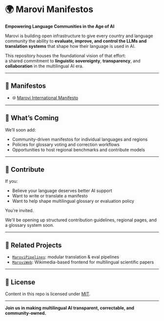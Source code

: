 # 🌍 Marovi Manifestos

**Empowering Language Communities in the Age of AI**

Marovi is building open infrastructure to give every country and language community the ability to **evaluate, improve, and control the LLMs and translation systems** that shape how their language is used in AI.

This repository houses the foundational vision of that effort:  
a shared commitment to **linguistic sovereignty**, **transparency**, and **collaboration** in the multilingual AI era.

---

## 📜 Manifestos

- 🌐 [Marovi International Manifesto](./Marovi_International_Manifesto.md)

---

## 💬 What’s Coming

We’ll soon add:
- Community-driven manifestos for individual languages and regions
- Policies for glossary voting and correction workflows
- Opportunities to host regional benchmarks and contribute models

---

## 🤝 Contribute

If you:
- Believe your language deserves better AI support  
- Want to write or translate a manifesto  
- Want to help shape multilingual glossary or evaluation policy

You’re invited.

We'll be opening up structured contribution guidelines, regional pages, and a glossary system soon.

---

## 🔗 Related Projects

- [`MaroviPipelines`](https://github.com/MaroviAI/MaroviPipelines): modular translation & eval pipelines  
- [`MaroviWeb`](https://github.com/MaroviAI/MaroviWeb): Wikimedia-based frontend for multilingual scientific papers

---

## 📄 License

Content in this repo is licensed under [MIT](./LICENSE).

---

**Join us in making multilingual AI transparent, correctable, and community-owned.**
